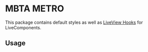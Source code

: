 # MBTA METRO

This package contains default styles as well as [LiveView Hooks](https://hexdocs.pm/phoenix_live_view/js-interop.html#client-hooks-via-phx-hook) for LiveComponents.

## Usage
